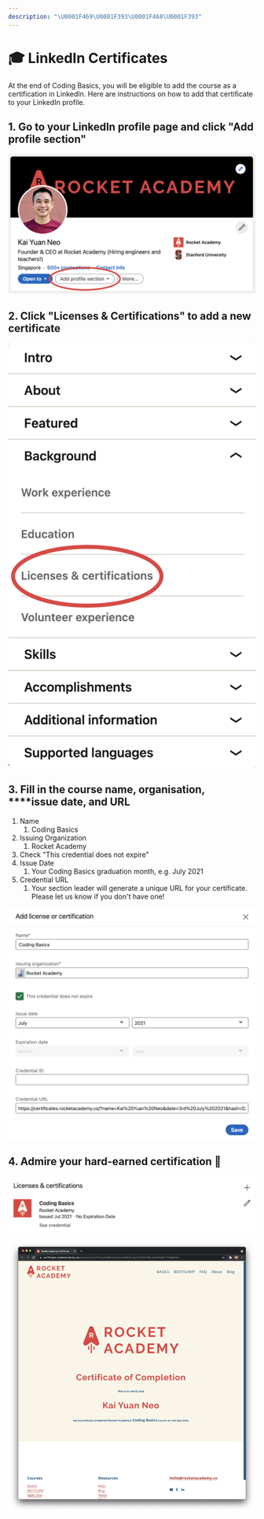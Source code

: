 ```yaml
---
description: "\U0001F469‍\U0001F393\U0001F468‍\U0001F393"
---
```


# 🎓 LinkedIn Certificates

At the end of Coding Basics, you will be eligible to add the course as a certification in LinkedIn. Here are instructions on how to add that certificate to your LinkedIn profile.

## 1. Go to your LinkedIn profile page and click "**Add profile section"**

![](../.gitbook/assets/jie-ping-20210401-12.55.44.png)

## 2. Click "Licenses & Certifications" to add a new certificate

![](../.gitbook/assets/jie-ping-20210222-18.14.10.png)

## 3. Fill in the course name, organisation, ****issue date, and URL

1. Name
   1. Coding Basics
2. Issuing Organization
   1. Rocket Academy
3. Check "This credential does not expire"
4. Issue Date
   1. Your Coding Basics graduation month, e.g. July 2021
5. Credential URL
   1. Your section leader will generate a unique URL for your certificate. Please let us know if you don't have one!

![](../.gitbook/assets/image%20%282%29.png)

## 4. Admire your hard-earned certification 🚀

![](../.gitbook/assets/image%20%283%29.png)

![](../.gitbook/assets/image%20%281%29.png)

